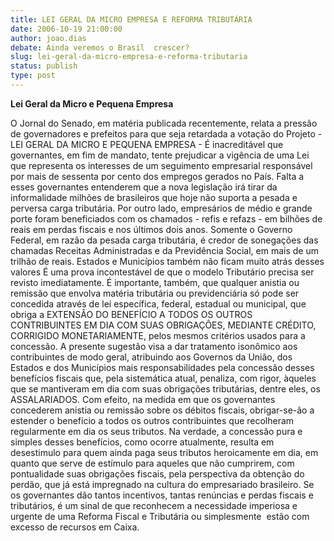 ```yaml
---
title: LEI GERAL DA MICRO EMPRESA E REFORMA TRIBUTÁRIA
date: 2006-10-19 21:00:00
author: joao.dias
debate: Ainda veremos o Brasil  crescer?
slug: lei-geral-da-micro-empresa-e-reforma-tributaria
status: publish 
type: post
---
```


  
**Lei Geral da Micro e Pequena Empresa**  
  
  
O Jornal do Senado, em matéria publicada recentemente, relata a pressão de governadores e prefeitos para que seja retardada a votação do Projeto - LEI GERAL DA MICRO E PEQUENA EMPRESA - É inacreditável que governantes, em fim de mandato, tente prejudicar a vigência de uma Lei que representa os interesses de um seguimento empresarial responsável por mais de sessenta por cento dos empregos gerados no País. Falta a esses governantes entenderem que a nova legislação irá tirar da informalidade milhões de brasileiros que hoje não suporta a pesada e perversa carga tributária. Por outro lado, empresários de médio e grande porte foram beneficiados com os chamados - refis e refazs - em bilhões de reais em perdas fiscais e nos últimos dois anos. Somente o Governo Federal, em razão da pesada carga tributária, é credor de sonegações das chamadas Receitas Administradas e da Previdência Social, em mais de um trilhão de reais. Estados e Municípios também não ficam muito atrás desses valores É uma prova incontestável de que o modelo Tributário precisa ser revisto imediatamente. É importante, também, que qualquer anistia ou remissão que envolva matéria tributária ou previdenciária só pode ser concedida através de lei específica, federal, estadual ou municipal, que obriga a EXTENSÂO DO BENEFÍCIO A TODOS OS OUTROS CONTRIBUINTES EM DIA COM SUAS OBRIGAÇÔES, MEDIANTE CRÉDITO, CORRIGIDO MONETARIAMENTE, pelos mesmos critérios usados para a concessão. A presente sugestão visa a dar tratamento isonômico aos contribuintes de modo geral, atribuindo aos Governos da União, dos Estados e dos Municípios mais responsabilidades pela concessão desses benefícios fiscais que, pela sistemática atual, penaliza, com rigor, àqueles que se mantiveram em dia com suas obrigações tributárias, dentre eles, os ASSALARIADOS. Com efeito, na medida em que os governantes concederem anistia ou remissão sobre os débitos fiscais, obrigar-se-ão a estender o benefício a todos os outros contribuintes que recolheram regularmente em dia os seus tributos. Na verdade, a concessão pura e simples desses benefícios, como ocorre atualmente, resulta em desestimulo para quem ainda paga seus tributos heroicamente em dia, em quanto que serve de estímulo para aqueles que não cumprirem, com pontualidade suas obrigações fiscais, pela perspectiva da obtenção do perdão, que já está impregnado na cultura do empresariado brasileiro. Se os governantes dão tantos incentivos, tantas renúncias e perdas fiscais e tributários, é um sinal de que reconhecem a necessidade imperiosa e urgente de uma Reforma Fiscal e Tributária ou simplesmente  estão com excesso de recursos em Caixa.  
  
  



